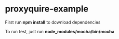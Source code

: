 # proxyquire-example

First run **npm install** to download dependencies

To run test, just run **node_modules/mocha/bin/mocha**

